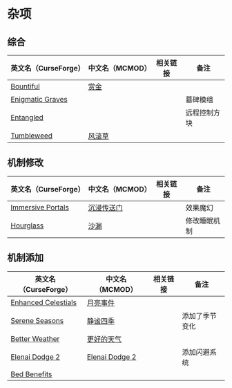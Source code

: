 # 杂项

## 综合

| 英文名（CurseForge）                                                              | 中文名（MCMOD）                                | 相关链接 | 备注         |
| --------------------------------------------------------------------------------- | ---------------------------------------------- | -------- | ------------ |
| [Bountiful](https://www.curseforge.com/minecraft/mc-mods/bountiful)               | [赏金](https://www.mcmod.cn/class/2657.html)   |          |              |
| [Enigmatic Graves](https://www.curseforge.com/minecraft/mc-mods/enigmatic-graves) |                                                |          | 墓碑模组     |
| [Entangled](https://www.curseforge.com/minecraft/mc-mods/entangled)               |                                                |          | 远程控制方块 |
| [Tumbleweed](https://www.curseforge.com/minecraft/mc-mods/tumbleweed)             | [风滚草](https://www.mcmod.cn/class/1880.html) |          |              |

## 机制修改

| 英文名（CurseForge）                                                                          | 中文名（MCMOD）                                    | 相关链接 | 备注         |
| --------------------------------------------------------------------------------------------- | -------------------------------------------------- | -------- | ------------ |
| [Immersive Portals](https://www.curseforge.com/minecraft/mc-mods/immersive-portals-for-forge) | [沉浸传送门](https://www.mcmod.cn/class/2410.html) |          | 效果魔幻     |
| [Hourglass](https://www.curseforge.com/minecraft/mc-mods/hourglass)                           | [沙漏](https://www.mcmod.cn/class/4815.html)       |          | 修改睡眠机制 |

## 机制添加

| 英文名（CurseForge）                                                                    | 中文名（MCMOD）                                        | 相关链接 | 备注           |
| --------------------------------------------------------------------------------------- | ------------------------------------------------------ | -------- | -------------- |
| [Enhanced Celestials](https://www.curseforge.com/minecraft/mc-mods/enhanced-celestials) | [月亮事件](https://www.mcmod.cn/class/3452.html)       |          |                |
| [Serene Seasons](https://www.curseforge.com/minecraft/mc-mods/serene-seasons)           | [静谧四季](https://www.mcmod.cn/class/1132.html)       |          | 添加了季节变化 |
| [Better Weather](https://www.curseforge.com/minecraft/mc-mods/better-weather)           | [更好的天气](https://www.mcmod.cn/class/3522.html)     |          |                |
| [Elenai Dodge 2](https://www.curseforge.com/minecraft/mc-mods/elenai-dodge-2)           | [Elenai Dodge 2](https://www.mcmod.cn/class/3835.html) |          | 添加闪避系统   |
| [Bed Benefits](https://www.curseforge.com/minecraft/mc-mods/bed-benefits)               |                                                        |          |                |
